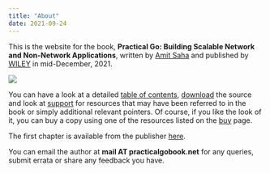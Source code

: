 ```yaml
---
title: "About"
date: 2021-09-24
---
```


This is the website for the book, **Practical Go: Building Scalable Network and Non-Network Applications**, written by 
[Amit Saha](https://echorand.me) and published by [WILEY](https://www.wiley.com/en-in/Practical+Go%3A+Building+Scalable+Network+and+Non+Network+Applications-p-9781119773818) in mid-December, 2021.

<img align="center" src="/book_cover.jpg"></img>

You can have a look at a detailed [table of contents](./toc), [download](./code) the source and look at [support](./support) for resources that may have been referred to in the book or simply additional
relevant pointers. Of course, if you like the look of it, you can buy a copy using one of the
resources listed on the [buy](./buy) page. 

The first chapter is available from the publisher
[here](https://media.wiley.com/product_data/excerpt/14/11197738/1119773814-39.pdf).

You can email the author at **mail AT practicalgobook.net** for any queries, submit
errata or share any feedback you have.
